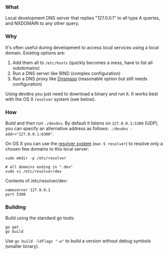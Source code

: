 ### What
Local development DNS server that replies "127.0.0.1" to all type A queries, and NXDOMAIN to any other query.

### Why
It's often useful during development to access local services using a local domain. Existing options are:

1. Add them all to `/etc/hosts` (quickly becomes a mess, have to list all subdomains)
2. Run a DNS server like BIND (complex configuration)
3. Run a DNS proxy like [Dnsmasq](http://passingcuriosity.com/2013/dnsmasq-dev-osx/) (reasonable option but still needs configuration)

Using devdns you just need to download a binary and run it. It works best with the OS X `resolver` system (see below).

### How

Build and then run `./devdns`. By default it listens on `127.0.0.1:5300` (UDP), you can specify an alternative address as follows: `./devdns -addr="127.0.0.1:6300"`.

On OS X you can use the [resolver system](https://developer.apple.com/library/mac/documentation/Darwin/Reference/ManPages/man5/resolver.5.html) (`man 5 resolver`) to resolve only a chosen few domains to this local server:

```
sudo mkdir -p /etc/resolver

# all domains ending in ".dev"
sudo vi /etc/resolver/dev
```

Contents of /etc/resolver/dev:

```
nameserver 127.0.0.1
port 5300
```

### Building

Build using the standard go tools:

```
go get .
go build
```

Use `go build -ldflags "-w"` to build a version without debug symbols (smaller binary).
